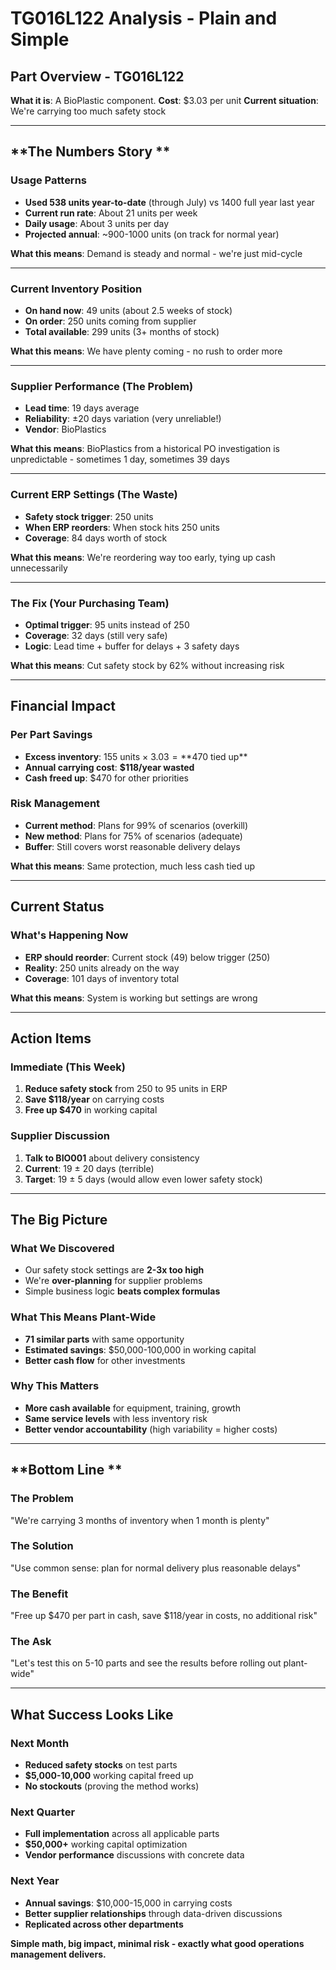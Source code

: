 # TG016L122 Analysis - Plain and Simple

##  **Part Overview - TG016L122**
**What it is**: A BioPlastic component. 
**Cost**: $3.03 per unit
**Current situation**: We're carrying too much safety stock

---

##  **The Numbers Story **

### **Usage Patterns**
- **Used 538 units year-to-date** (through July) vs 1400 full year last year
- **Current run rate**: About 21 units per week
- **Daily usage**: About 3 units per day
- **Projected annual**: ~900-1000 units (on track for normal year)

**What this means**: Demand is steady and normal - we're just mid-cycle

---

### **Current Inventory Position**
- **On hand now**: 49 units (about 2.5 weeks of stock)
- **On order**: 250 units coming from supplier
- **Total available**: 299 units (3+ months of stock)

**What this means**: We have plenty coming - no rush to order more

---

### **Supplier Performance (The Problem)**
- **Lead time**: 19 days average
- **Reliability**: ±20 days variation (very unreliable!)
- **Vendor**: BioPlastics

**What this means**: BioPlastics from a historical PO investigation is unpredictable - sometimes 1 day, sometimes 39 days

---

### **Current ERP Settings (The Waste)**
- **Safety stock trigger**: 250 units
- **When ERP reorders**: When stock hits 250 units
- **Coverage**: 84 days worth of stock

**What this means**: We're reordering way too early, tying up cash unnecessarily

---

### **The Fix (Your Purchasing Team)**
- **Optimal trigger**: 95 units instead of 250
- **Coverage**: 32 days (still very safe)
- **Logic**: Lead time + buffer for delays + 3 safety days

**What this means**: Cut safety stock by 62% without increasing risk

---

##  **Financial Impact**

### **Per Part Savings**
- **Excess inventory**: 155 units × $3.03 = **$470 tied up**
- **Annual carrying cost**: **$118/year wasted**
- **Cash freed up**: $470 for other priorities

### **Risk Management**
- **Current method**: Plans for 99% of scenarios (overkill)
- **New method**: Plans for 75% of scenarios (adequate)
- **Buffer**: Still covers worst reasonable delivery delays

**What this means**: Same protection, much less cash tied up

---

##  **Current Status**

### **What's Happening Now**
- **ERP should reorder**: Current stock (49) below trigger (250)
- **Reality**: 250 units already on the way
- **Coverage**: 101 days of inventory total

**What this means**: System is working but settings are wrong

---

##  **Action Items**

### **Immediate (This Week)**
1. **Reduce safety stock** from 250 to 95 units in ERP
2. **Save $118/year** on carrying costs
3. **Free up $470** in working capital

### **Supplier Discussion**
1. **Talk to BIO001** about delivery consistency
2. **Current**: 19 ± 20 days (terrible)
3. **Target**: 19 ± 5 days (would allow even lower safety stock)

---

##  **The Big Picture**

### **What We Discovered**
- Our safety stock settings are **2-3x too high**
- We're **over-planning** for supplier problems
- Simple business logic **beats complex formulas**

### **What This Means Plant-Wide**
- **71 similar parts** with same opportunity
- **Estimated savings**: $50,000-100,000 in working capital
- **Better cash flow** for other investments

### **Why This Matters**
- **More cash available** for equipment, training, growth
- **Same service levels** with less inventory risk
- **Better vendor accountability** (high variability = higher costs)

---

##  **Bottom Line **

### **The Problem**
"We're carrying 3 months of inventory when 1 month is plenty"

### **The Solution** 
"Use common sense: plan for normal delivery plus reasonable delays"

### **The Benefit**
"Free up $470 per part in cash, save $118/year in costs, no additional risk"

### **The Ask**
"Let's test this on 5-10 parts and see the results before rolling out plant-wide"

---

##  **What Success Looks Like**

### **Next Month**
- **Reduced safety stocks** on test parts
- **$5,000-10,000** working capital freed up
- **No stockouts** (proving the method works)

### **Next Quarter**
- **Full implementation** across all applicable parts
- **$50,000+** working capital optimization
- **Vendor performance** discussions with concrete data

### **Next Year**
- **Annual savings**: $10,000-15,000 in carrying costs
- **Better supplier relationships** through data-driven discussions
- **Replicated across other departments**

**Simple math, big impact, minimal risk - exactly what good operations management delivers.**